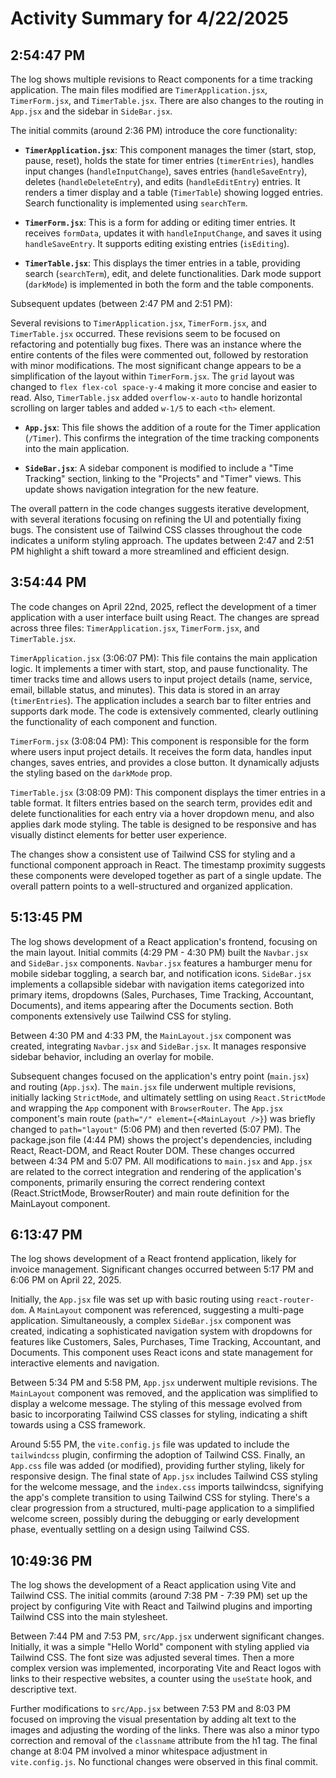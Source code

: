 # Activity Summary for 4/22/2025

## 2:54:47 PM
The log shows multiple revisions to React components for a time tracking application.  The main files modified are `TimerApplication.jsx`, `TimerForm.jsx`, and `TimerTable.jsx`.  There are also changes to the routing in `App.jsx` and the sidebar in `SideBar.jsx`.

The initial commits (around 2:36 PM) introduce the core functionality:

* **`TimerApplication.jsx`**: This component manages the timer (start, stop, pause, reset),  holds the state for timer entries (`timerEntries`), handles input changes (`handleInputChange`), saves entries (`handleSaveEntry`), deletes (`handleDeleteEntry`), and edits (`handleEditEntry`) entries.  It renders a timer display and a table (`TimerTable`) showing logged entries. Search functionality is implemented using `searchTerm`.

* **`TimerForm.jsx`**:  This is a form for adding or editing timer entries. It receives `formData`, updates it with `handleInputChange`, and saves it using `handleSaveEntry`.  It supports editing existing entries (`isEditing`).

* **`TimerTable.jsx`**: This displays the timer entries in a table, providing search (`searchTerm`), edit, and delete functionalities.  Dark mode support (`darkMode`) is implemented in both the form and the table components.


Subsequent updates (between 2:47 PM and 2:51 PM):

Several revisions to `TimerApplication.jsx`, `TimerForm.jsx`, and `TimerTable.jsx`  occurred.  These revisions seem to be focused on refactoring and potentially bug fixes. There was an instance where the entire contents of the files were commented out, followed by restoration with minor modifications. The most significant change appears to be a simplification of the layout within `TimerForm.jsx`. The `grid` layout was changed to `flex flex-col space-y-4` making it more concise and easier to read. Also, `TimerTable.jsx` added `overflow-x-auto` to handle horizontal scrolling on larger tables and added `w-1/5` to each `<th>` element.

* **`App.jsx`**: This file shows the addition of a route for the Timer application (`/Timer`).  This confirms the integration of the time tracking components into the main application.

* **`SideBar.jsx`**: A sidebar component is modified to include a "Time Tracking" section, linking to the "Projects" and "Timer" views.  This update shows navigation integration for the new feature.

The overall pattern in the code changes suggests iterative development, with several iterations focusing on refining the UI and potentially fixing bugs. The consistent use of Tailwind CSS classes throughout the code indicates a uniform styling approach.  The updates between 2:47 and 2:51 PM highlight a shift toward a more streamlined and efficient design.


## 3:54:44 PM
The code changes on April 22nd, 2025, reflect the development of a timer application with a user interface built using React.  The changes are spread across three files: `TimerApplication.jsx`, `TimerForm.jsx`, and `TimerTable.jsx`.

`TimerApplication.jsx` (3:06:07 PM): This file contains the main application logic. It implements a timer with start, stop, and pause functionality.  The timer tracks time and allows users to input project details (name, service, email, billable status, and minutes).  This data is stored in an array (`timerEntries`).  The application includes a search bar to filter entries and supports dark mode. The code is extensively commented, clearly outlining the functionality of each component and function.

`TimerForm.jsx` (3:08:04 PM): This component is responsible for the form where users input project details. It receives the form data, handles input changes, saves entries, and provides a close button.  It dynamically adjusts the styling based on the `darkMode` prop.

`TimerTable.jsx` (3:08:09 PM): This component displays the timer entries in a table format. It filters entries based on the search term, provides edit and delete functionalities for each entry via a hover dropdown menu, and also applies dark mode styling.  The table is designed to be responsive and has visually distinct elements for better user experience.

The changes show a consistent use of Tailwind CSS for styling and a functional component approach in React.  The timestamp proximity suggests these components were developed together as part of a single update. The overall pattern points to a well-structured and organized application.


## 5:13:45 PM
The log shows development of a React application's frontend, focusing on the main layout.  Initial commits (4:29 PM - 4:30 PM) built the `Navbar.jsx` and `SideBar.jsx` components.  `Navbar.jsx`  features a hamburger menu for mobile sidebar toggling, a search bar, and notification icons. `SideBar.jsx` implements a collapsible sidebar with navigation items categorized into primary items, dropdowns (Sales, Purchases, Time Tracking, Accountant, Documents), and items appearing after the Documents section.  Both components extensively use Tailwind CSS for styling.

Between 4:30 PM and 4:33 PM, the `MainLayout.jsx` component was created, integrating `Navbar.jsx` and `SideBar.jsx`.  It manages responsive sidebar behavior, including an overlay for mobile.

Subsequent changes focused on the application's entry point (`main.jsx`) and routing (`App.jsx`). The `main.jsx` file underwent multiple revisions, initially lacking `StrictMode`, and ultimately settling on using `React.StrictMode` and wrapping the `App` component with `BrowserRouter`.  The `App.jsx` component's main route (`path="/" element={<MainLayout />}`) was briefly changed to `path="layout"` (5:06 PM) and then reverted (5:07 PM).  The package.json file (4:44 PM) shows the project's dependencies, including React, React-DOM, and React Router DOM.  These changes occurred between 4:34 PM and 5:07 PM.  All modifications to `main.jsx` and `App.jsx` are related to the correct integration and rendering of the application's components, primarily ensuring the correct rendering context (React.StrictMode, BrowserRouter) and main route definition for the MainLayout component.


## 6:13:47 PM
The log shows development of a React frontend application, likely for invoice management.  Significant changes occurred between 5:17 PM and 6:06 PM on April 22, 2025.

Initially, the `App.jsx` file was set up with basic routing using `react-router-dom`. A `MainLayout` component was referenced, suggesting a multi-page application.  Simultaneously, a complex `SideBar.jsx` component was created, indicating a sophisticated navigation system with dropdowns for features like Customers, Sales, Purchases, Time Tracking, Accountant, and Documents.  This component uses React icons and state management for interactive elements and navigation.

Between 5:34 PM and 5:58 PM,  `App.jsx` underwent multiple revisions.  The `MainLayout` component was removed, and the application was simplified to display a welcome message. The styling of this message evolved from basic to incorporating Tailwind CSS classes for styling, indicating a shift towards using a CSS framework.

Around 5:55 PM, the `vite.config.js` file was updated to include the `tailwindcss` plugin, confirming the adoption of Tailwind CSS.  Finally, an `App.css` file was added (or modified), providing further styling, likely for responsive design.  The final state of `App.jsx` includes Tailwind CSS styling for the welcome message, and the `index.css` imports tailwindcss, signifying the app's complete transition to using Tailwind CSS for styling.  There's a clear progression from a structured, multi-page application to a simplified welcome screen, possibly during the debugging or early development phase, eventually settling on a design using Tailwind CSS.


## 10:49:36 PM
The log shows the development of a React application using Vite and Tailwind CSS.  The initial commits (around 7:38 PM - 7:39 PM) set up the project by configuring Vite with React and Tailwind plugins and importing Tailwind CSS into the main stylesheet.

Between 7:44 PM and 7:53 PM,  `src/App.jsx` underwent significant changes. Initially, it was a simple "Hello World" component with styling applied via Tailwind CSS.  The font size was adjusted several times. Then a more complex version was implemented, incorporating  Vite and React logos with links to their respective websites, a counter using the `useState` hook, and descriptive text.

Further modifications to `src/App.jsx` between 7:53 PM and 8:03 PM focused on improving the visual presentation by adding alt text to the images and adjusting the wording of the links. There was also a minor typo correction and removal of the `classname` attribute from the h1 tag. The final change at 8:04 PM involved a minor whitespace adjustment in `vite.config.js`.  No functional changes were observed in this final commit.
